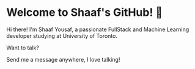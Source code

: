 # Welcome to Shaaf's GitHub! 👋

Hi there! I'm Shaaf Yousaf, a passionate FullStack and Machine Learning developer studying at University of Toronto.

Want to talk?

Send me a message anywhere, I love talking!

<!-- 
## 📫 Connect with Me
- **🔗 LinkedIn**: [shaafyousaf](https://www.linkedin.com/in/shaafyousaf/)
- **🌐 Website**: [shaafyousaf.me](https://shaafplayz.github.io/)

---
*"Code is like humor. When you have to explain it, it's bad."* 💻 -->
